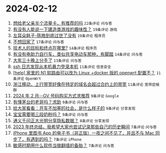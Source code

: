 # 2024-02-12

1. [想给老父亲半个流量卡，有推荐的吗](https://www.v2ex.com/t/1015388) `22条评论` `问与答`
1. [有没有人能说一下建造类游戏的趣味性？](https://www.v2ex.com/t/1015401) `19条评论` `游戏`
1. [左耳朵耗子-陈皓到底过世了没有](https://www.v2ex.com/t/1015407) `19条评论` `程序员`
1. [不想回家了](https://www.v2ex.com/t/1015395) `17条评论` `问与答`
1. [技术人的目标和终点在哪里?](https://www.v2ex.com/t/1015421) `14条评论` `程序员`
1. [有没有电助力自行车，类似共享电动车那种，有脚踏](https://www.v2ex.com/t/1015400) `14条评论` `问与答`
1. [大年三十晚上分手了](https://www.v2ex.com/t/1015429) `13条评论` `问与答`
1. [ssh 日志发现从本机暴力登录本机](https://www.v2ex.com/t/1015418) `11条评论` `信息安全`
1. [[help] 家里的 N1 软路由可以改为 Linux +docker 版的 openwrt 配置不？](https://www.v2ex.com/t/1015389) `11条评论` `OpenWrt`
1. [浙江移动，上行带宽好像在特定的域名会超过合约上的带宽](https://www.v2ex.com/t/1015386) `11条评论` `宽带症候群`
1. [2024 年 2 月--GV 号码购买方式求推荐](https://www.v2ex.com/t/1015419) `9条评论` `Google`
1. [有懂茅台的老哥吗？求助](https://www.v2ex.com/t/1015410) `9条评论` `问与答`
1. [给大家看看：开车不加塞的社会，是什么样子的](https://www.v2ex.com/t/1015409) `9条评论` `分享发现`
1. [宝宝需要喝三段奶粉吗？](https://www.v2ex.com/t/1015387) `9条评论` `问与答`
1. [通义千问正大光明分享隐私数据？](https://www.v2ex.com/t/1015417) `8条评论` `分享发现`
1. [2023 年终总结，我希望大家也尝试记录那些自己的历史瞬间](https://www.v2ex.com/t/1015416) `7条评论` `问与答`
1. [iPhone 里图书 App 的电子书（非正版）一夜之间不见了，并且不与 Mac 同步了，有遇到的吗？](https://www.v2ex.com/t/1015394) `7条评论` `iPhone`
1. [敏感时期用什么软件当做翻墙的备胎？](https://www.v2ex.com/t/1015423) `7条评论` `问与答`
